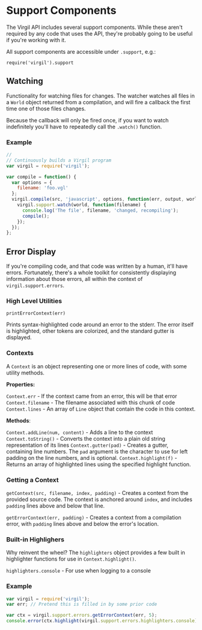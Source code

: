 # Support Components

The Virgil API includes several support components.  While these aren't
required by any code that uses the API, they're probably going to be
useful if you're working with it.

All support components are accessible under `.support`, e.g.:

```javavscript
require('virgil').support
```

## Watching

Functionality for watching files for changes.  The watcher watches
all files in a `World` object returned from a compilation, and will
fire a callback the first time one of those files changes.

Because the callback will only be fired once, if you want to watch
indefinitely you'll have to repeatedly call the `.watch()` function.

### Example

```javascript
//
// Continuously builds a Virgil program
var virgil = require('virgil');

var compile = function() {
  var options = {
    filename: 'foo.vgl'
  };
  virgil.compile(src, 'javascript', options, function(err, output, world) {
    virgil.support.watch(world, function(filename) {
      console.log('The file', filename, 'changed, recompiling');
      compile();
    });
  });
};
```

## Error Display

If you're compiling code, and that code was written by a human, it'll
have errors.  Fortunately, there's a whole toolkit for consistently
displaying information about those errors, all within the context of
`virgil.support.errors`.

### High Level Utilities

`printErrorContext(err)`

Prints syntax-highlighted code around an error to the stderr.  The error
itself is highlighted, other tokens are colorized, and the standard
gutter is displayed.

### Contexts

A `Context` is an object representing one or more lines of code, with
some utility methods.

**Properties:**

`Context.err` - If the context came from an error, this will be that error
`Context.filename` - The filename associated with this chunk of code
`Context.lines` - An array of `Line` object that contain the code in
                  this context.

**Methods**:

`Context.addLine(num, content)` - Adds a line to the context
`Context.toString()` - Converts the context into a plain old string
                       representation of its lines
`Context.gutter(pad)` - Creates a gutter, containing line numbers.  The
                        `pad` argument is the character to use for left
                        padding on the line numbers, and is optional.
`Context.highlight(f)` - Returns an array of highlighted lines using the
                         specified highlight function.

### Getting a Context

`getContext(src, filename, index, padding)` - Creates a context from the
  provided source code.  The context is anchored around `index`, and
  includes `padding` lines above and below that line.

`getErrorContext(err, padding)` - Creates a context from a compilation
  error, with `padding` lines above and below the error's location.

### Built-in Highlighers

Why reinvent the wheel?  The `highlighters` object provides a few built
in highlighter functions for use in `Context.highlight()`.

`highlighters.console` - For use when logging to a console

### Example

```javascript
var virgil = require('virgil');
var err; // Pretend this is filled in by some prior code

var ctx = virgil.support.errors.getErrorContext(err, 5);
console.error(ctx.highlight(virgil.support.errors.highlighters.console).join('\n'));
```
